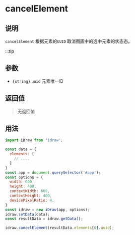 # cancelElement

## 说明

`cancelElement` 根据元素的`UUID` 取消图画中的选中元素的状态态。

:::tip
 

## 参数

- `{string}` `uuid` 元素唯一ID


## 返回值

> 无返回值

## 用法

```js
import iDraw from 'idraw';

const data = {
  elements: [
    // ....
  ]
}
const app = document.querySelector('#app');
const options = {
  width: 600,
  height: 400,
  contextWidth: 600,
  contextHeight: 400,
  devicePixelRatio: 4,
}
const idraw = new iDraw(app, options);
idraw.setData(data);
const resultData = idraw.getData();

idraw.cancelElement(resultData.elements[0].uuid);
```

 